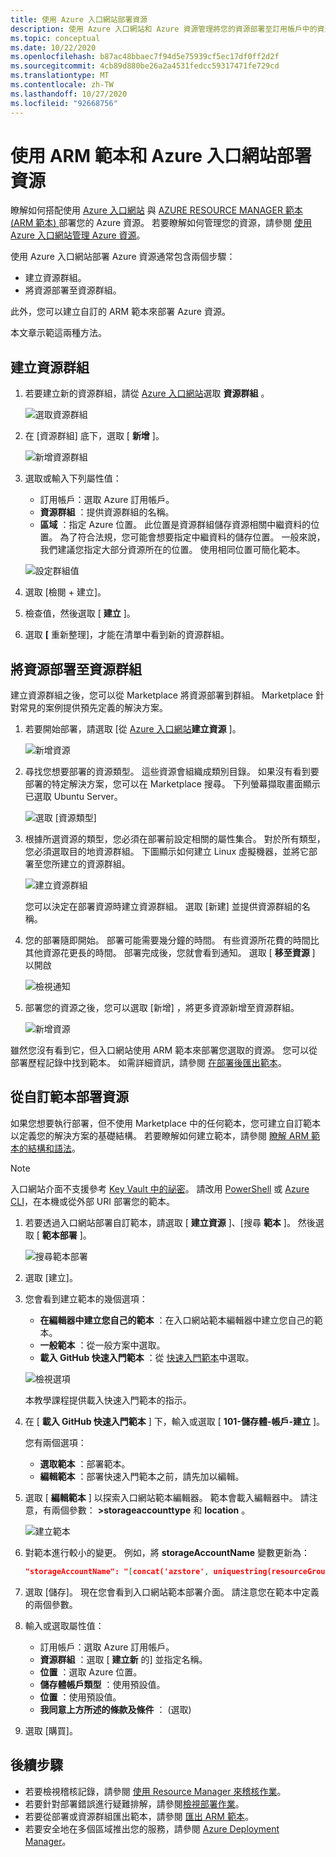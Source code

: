 ```yaml
---
title: 使用 Azure 入口網站部署資源
description: 使用 Azure 入口網站和 Azure 資源管理將您的資源部署至訂用帳戶中的資源群組。
ms.topic: conceptual
ms.date: 10/22/2020
ms.openlocfilehash: b87ac48bbaec7f94d5e75939cf5ec17df0ff2d2f
ms.sourcegitcommit: 4cb89d880be26a2a4531fedcc59317471fe729cd
ms.translationtype: MT
ms.contentlocale: zh-TW
ms.lasthandoff: 10/27/2020
ms.locfileid: "92668756"
---
```

# <a name="deploy-resources-with-arm-templates-and-azure-portal"></a>使用 ARM 範本和 Azure 入口網站部署資源

瞭解如何搭配使用 [Azure 入口網站](https://portal.azure.com) 與 [AZURE RESOURCE MANAGER 範本 (ARM 範本) ](overview.md) 部署您的 Azure 資源。 若要瞭解如何管理您的資源，請參閱 [使用 Azure 入口網站管理 Azure 資源](../management/manage-resources-portal.md)。

使用 Azure 入口網站部署 Azure 資源通常包含兩個步驟：

- 建立資源群組。
- 將資源部署至資源群組。

此外，您可以建立自訂的 ARM 範本來部署 Azure 資源。

本文章示範這兩種方法。

## <a name="create-a-resource-group"></a>建立資源群組

1. 若要建立新的資源群組，請從 [Azure 入口網站](https://portal.azure.com)選取 **資源群組** 。

   ![選取資源群組](./media/deploy-portal/select-resource-groups.png)

1. 在 [資源群組] 底下，選取 [ **新增** ]。

   ![新增資源群組](./media/deploy-portal/add-resource-group.png)

1. 選取或輸入下列屬性值：

    - 訂用帳戶：選取 Azure 訂用帳戶。
    - **資源群組** ：提供資源群組的名稱。
    - **區域** ：指定 Azure 位置。 此位置是資源群組儲存資源相關中繼資料的位置。 為了符合法規，您可能會想要指定中繼資料的儲存位置。 一般來說，我們建議您指定大部分資源所在的位置。 使用相同位置可簡化範本。

   ![設定群組值](./media/deploy-portal/set-group-properties.png)

1. 選取 [檢閱 + 建立]。
1. 檢查值，然後選取 [ **建立** ]。
1. 選取 **[** 重新整理]，才能在清單中看到新的資源群組。

## <a name="deploy-resources-to-a-resource-group"></a>將資源部署至資源群組

建立資源群組之後，您可以從 Marketplace 將資源部署到群組。 Marketplace 針對常見的案例提供預先定義的解決方案。

1. 若要開始部署，請選取 [從 [Azure 入口網站](https://portal.azure.com)**建立資源** ]。

   ![新增資源](./media/deploy-portal/new-resources.png)

1. 尋找您想要部署的資源類型。 這些資源會組織成類別目錄。 如果沒有看到要部署的特定解決方案，您可以在 Marketplace 搜尋。 下列螢幕擷取畫面顯示已選取 Ubuntu Server。

   ![選取 [資源類型]](./media/deploy-portal/select-resource-type.png)

1. 根據所選資源的類型，您必須在部署前設定相關的屬性集合。 對於所有類型，您必須選取目的地資源群組。 下圖顯示如何建立 Linux 虛擬機器，並將它部署至您所建立的資源群組。

   ![建立資源群組](./media/deploy-portal/select-existing-group.png)

   您可以決定在部署資源時建立資源群組。 選取 [新建]  並提供資源群組的名稱。

1. 您的部署隨即開始。 部署可能需要幾分鐘的時間。 有些資源所花費的時間比其他資源花更長的時間。 部署完成後，您就會看到通知。 選取 [ **移至資源** ] 以開啟

   ![檢視通知](./media/deploy-portal/view-notification.png)

1. 部署您的資源之後，您可以選取 [新增]  ，將更多資源新增至資源群組。

   ![新增資源](./media/deploy-portal/add-resource.png)

雖然您沒有看到它，但入口網站使用 ARM 範本來部署您選取的資源。 您可以從部署歷程記錄中找到範本。 如需詳細資訊，請參閱 [在部署後匯出範本](export-template-portal.md#export-template-after-deployment)。

## <a name="deploy-resources-from-custom-template"></a>從自訂範本部署資源

如果您想要執行部署，但不使用 Marketplace 中的任何範本，您可建立自訂範本以定義您的解決方案的基礎結構。 若要瞭解如何建立範本，請參閱 [瞭解 ARM 範本的結構和語法](template-syntax.md)。

> [!NOTE]
> 入口網站介面不支援參考 [Key Vault 中的祕密](key-vault-parameter.md)。 請改用 [PowerShell](deploy-powershell.md) 或 [Azure CLI](deploy-cli.md)，在本機或從外部 URI 部署您的範本。

1. 若要透過入口網站部署自訂範本，請選取 [ **建立資源** ]、[搜尋 **範本** ]。 然後選取 [ **範本部署** ]。

   ![搜尋範本部署](./media/deploy-portal/search-template.png)

1. 選取 [建立]。
1. 您會看到建立範本的幾個選項：

    - **在編輯器中建立您自己的範本** ：在入口網站範本編輯器中建立您自己的範本。
    - **一般範本** ：從一般方案中選取。
    - **載入 GitHub 快速入門範本** ：從 [快速入門範本](https://azure.microsoft.com/resources/templates/)中選取。

   ![檢視選項](./media/deploy-portal/see-options.png)

    本教學課程提供載入快速入門範本的指示。

1. 在 [ **載入 GitHub 快速入門範本** ] 下，輸入或選取 [ **101-儲存體-帳戶-建立** ]。

    您有兩個選項：

    - **選取範本** ：部署範本。
    - **編輯範本** ：部署快速入門範本之前，請先加以編輯。

1. 選取 [ **編輯範本** ] 以探索入口網站範本編輯器。 範本會載入編輯器中。 請注意，有兩個參數： **>storageaccounttype** 和 **location** 。

   ![建立範本](./media/deploy-portal/show-json.png)

1. 對範本進行較小的變更。 例如，將 **storageAccountName** 變數更新為：

    ```json
    "storageAccountName": "[concat('azstore', uniquestring(resourceGroup().id))]"
    ```

1. 選取 [儲存]。 現在您會看到入口網站範本部署介面。 請注意您在範本中定義的兩個參數。
1. 輸入或選取屬性值：

    - 訂用帳戶：選取 Azure 訂用帳戶。
    - **資源群組** ：選取 [ **建立新** 的] 並指定名稱。
    - **位置** ：選取 Azure 位置。
    - **儲存體帳戶類型** ：使用預設值。
    - **位置** ：使用預設值。
    - **我同意上方所述的條款及條件** ： (選取) 

1. 選取 [購買]。

## <a name="next-steps"></a>後續步驟

- 若要檢視稽核記錄，請參閱 [使用 Resource Manager 來稽核作業](../management/view-activity-logs.md)。
- 若要針對部署錯誤進行疑難排解，請參閱[檢視部署作業](deployment-history.md)。
- 若要從部署或資源群組匯出範本，請參閱 [匯出 ARM 範本](export-template-portal.md)。
- 若要安全地在多個區域推出您的服務，請參閱 [Azure Deployment Manager](deployment-manager-overview.md)。

